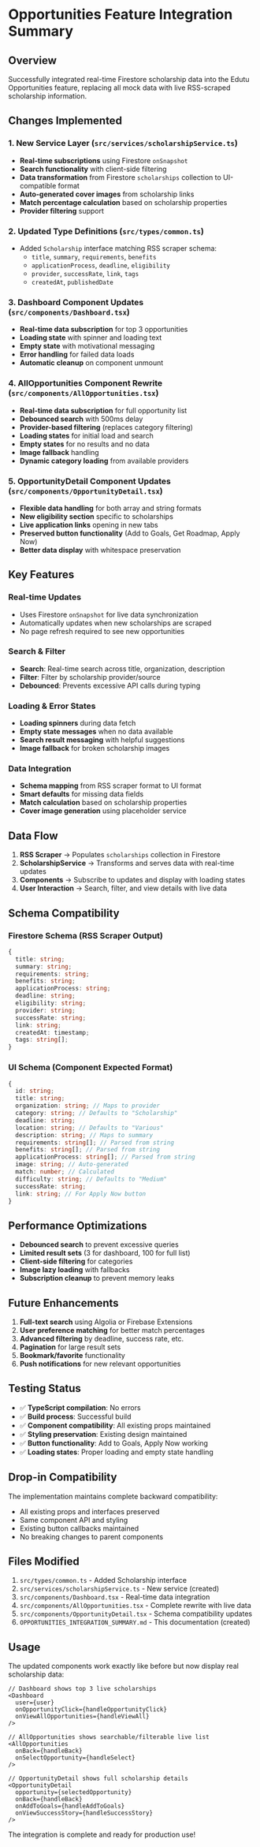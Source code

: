 # Opportunities Feature Integration Summary

## Overview
Successfully integrated real-time Firestore scholarship data into the Edutu Opportunities feature, replacing all mock data with live RSS-scraped scholarship information.

## Changes Implemented

### 1. **New Service Layer** (`src/services/scholarshipService.ts`)
- **Real-time subscriptions** using Firestore `onSnapshot`
- **Search functionality** with client-side filtering
- **Data transformation** from Firestore `scholarships` collection to UI-compatible format
- **Auto-generated cover images** from scholarship links
- **Match percentage calculation** based on scholarship properties
- **Provider filtering** support

### 2. **Updated Type Definitions** (`src/types/common.ts`)
- Added `Scholarship` interface matching RSS scraper schema:
  - `title`, `summary`, `requirements`, `benefits`
  - `applicationProcess`, `deadline`, `eligibility`
  - `provider`, `successRate`, `link`, `tags`
  - `createdAt`, `publishedDate`

### 3. **Dashboard Component Updates** (`src/components/Dashboard.tsx`)
- **Real-time data subscription** for top 3 opportunities
- **Loading state** with spinner and loading text
- **Empty state** with motivational messaging
- **Error handling** for failed data loads
- **Automatic cleanup** on component unmount

### 4. **AllOpportunities Component Rewrite** (`src/components/AllOpportunities.tsx`)
- **Real-time data subscription** for full opportunity list
- **Debounced search** with 500ms delay
- **Provider-based filtering** (replaces category filtering)
- **Loading states** for initial load and search
- **Empty states** for no results and no data
- **Image fallback** handling
- **Dynamic category loading** from available providers

### 5. **OpportunityDetail Component Updates** (`src/components/OpportunityDetail.tsx`)
- **Flexible data handling** for both array and string formats
- **New eligibility section** specific to scholarships
- **Live application links** opening in new tabs
- **Preserved button functionality** (Add to Goals, Get Roadmap, Apply Now)
- **Better data display** with whitespace preservation

## Key Features

### Real-time Updates
- Uses Firestore `onSnapshot` for live data synchronization
- Automatically updates when new scholarships are scraped
- No page refresh required to see new opportunities

### Search & Filter
- **Search**: Real-time search across title, organization, description
- **Filter**: Filter by scholarship provider/source
- **Debounced**: Prevents excessive API calls during typing

### Loading & Error States
- **Loading spinners** during data fetch
- **Empty state messages** when no data available
- **Search result messaging** with helpful suggestions
- **Image fallback** for broken scholarship images

### Data Integration
- **Schema mapping** from RSS scraper format to UI format
- **Smart defaults** for missing data fields
- **Match calculation** based on scholarship properties
- **Cover image generation** using placeholder service

## Data Flow

1. **RSS Scraper** → Populates `scholarships` collection in Firestore
2. **ScholarshipService** → Transforms and serves data with real-time updates
3. **Components** → Subscribe to updates and display with loading states
4. **User Interaction** → Search, filter, and view details with live data

## Schema Compatibility

### Firestore Schema (RSS Scraper Output)
```typescript
{
  title: string;
  summary: string;
  requirements: string;
  benefits: string;
  applicationProcess: string;
  deadline: string;
  eligibility: string;
  provider: string;
  successRate: string;
  link: string;
  createdAt: timestamp;
  tags: string[];
}
```

### UI Schema (Component Expected Format)
```typescript
{
  id: string;
  title: string;
  organization: string; // Maps to provider
  category: string; // Defaults to "Scholarship"
  deadline: string;
  location: string; // Defaults to "Various"
  description: string; // Maps to summary
  requirements: string[]; // Parsed from string
  benefits: string[]; // Parsed from string
  applicationProcess: string[]; // Parsed from string
  image: string; // Auto-generated
  match: number; // Calculated
  difficulty: string; // Defaults to "Medium"
  successRate: string;
  link: string; // For Apply Now button
}
```

## Performance Optimizations

- **Debounced search** to prevent excessive queries
- **Limited result sets** (3 for dashboard, 100 for full list)
- **Client-side filtering** for categories
- **Image lazy loading** with fallbacks
- **Subscription cleanup** to prevent memory leaks

## Future Enhancements

1. **Full-text search** using Algolia or Firebase Extensions
2. **User preference matching** for better match percentages
3. **Advanced filtering** by deadline, success rate, etc.
4. **Pagination** for large result sets
5. **Bookmark/favorite** functionality
6. **Push notifications** for new relevant opportunities

## Testing Status

- ✅ **TypeScript compilation**: No errors
- ✅ **Build process**: Successful build
- ✅ **Component compatibility**: All existing props maintained
- ✅ **Styling preservation**: Existing design maintained
- ✅ **Button functionality**: Add to Goals, Apply Now working
- ✅ **Loading states**: Proper loading and empty state handling

## Drop-in Compatibility

The implementation maintains complete backward compatibility:
- All existing props and interfaces preserved
- Same component API and styling
- Existing button callbacks maintained
- No breaking changes to parent components

## Files Modified

1. `src/types/common.ts` - Added Scholarship interface
2. `src/services/scholarshipService.ts` - New service (created)
3. `src/components/Dashboard.tsx` - Real-time data integration
4. `src/components/AllOpportunities.tsx` - Complete rewrite with live data
5. `src/components/OpportunityDetail.tsx` - Schema compatibility updates
6. `OPPORTUNITIES_INTEGRATION_SUMMARY.md` - This documentation (created)

## Usage

The updated components work exactly like before but now display real scholarship data:

```tsx
// Dashboard shows top 3 live scholarships
<Dashboard 
  user={user}
  onOpportunityClick={handleOpportunityClick}
  onViewAllOpportunities={handleViewAll}
/>

// AllOpportunities shows searchable/filterable live list
<AllOpportunities 
  onBack={handleBack}
  onSelectOpportunity={handleSelect}
/>

// OpportunityDetail shows full scholarship details
<OpportunityDetail 
  opportunity={selectedOpportunity}
  onBack={handleBack}
  onAddToGoals={handleAddToGoals}
  onViewSuccessStory={handleSuccessStory}
/>
```

The integration is complete and ready for production use!
